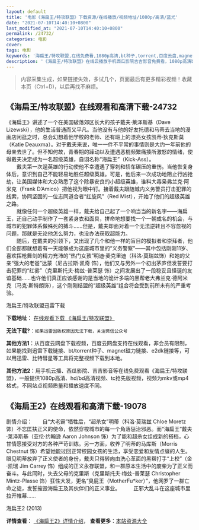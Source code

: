 ```yaml
---
layout: default
title: '电影《海扁王/特攻联盟》下载资源/在线播放/视频地址/1080p/高清/蓝光'
date: "2021-07-10T14:40:10+0800"
last_modified_at: "2021-07-10T14:40:10+0800"
permalink: /24732/
categories: 电影
cover:
tags: 电影
keywords: '海扁王/特攻联盟,在线免费看,1080p高清,bt种子,torrent,百度云盘,magnet,磁力链,迅雷下载资源'
description: '《海扁王/特攻联盟》在线云播放手机西瓜影院吉吉影音免费看，1080p高清bd/hd未删减完整版和tc抢先枪版，mkv/mp4格式，附带bt/torrent种子、magnet/磁力链、百度云盘、网盘资源迅雷下载链接'
---
```


>内容采集生成，如果链接失效，多试几个，页面最后有更多精彩视频！收藏本页（Ctrl+D)，以后再找不麻烦。


## 《海扁王/特攻联盟》在线观看和高清下载-24732

《海扁王》讲述了一个在美国破落郊区长大的孩子戴夫&middot;莱泽斯基（Dave Lizewski），他的生活普通而又平凡。当他没有与他的好友托德和马蒂去当地的漫画店闲逛之时，总会幻想着他学校的老师、还有班上的漂亮女孩凯蒂·狄克斯莫（Katie Deauxma）。对于戴夫来说，唯一一件不平常的事情则是大约一年前他的母亲去世了。但不知何故，青春期的躁动以及遭遇恶棍频繁痛揍所激怒的情绪，使得戴夫决定成为一名超级英雄，自诩名称“海扁王&rdquo;（Kick-Ass）。<br />　　戴夫第一次逞英雄的行动使他不幸遭遇了穿刺和轿车碾压的重伤。当他恢复身体后，意识到自己不能轻易地胜任超级英雄。可是，他后来一次成功地阻止行凶抢劫，让美国媒体和大众熟悉了这个除暴安良的小超级英雄，谁料大毒枭弗兰克&middot;阿米克（Frank D’Amico）把他视为眼中钉。接着戴夫跟随城内义务警员打击犯罪的线索，协同坚固的一位志同道合者&ldquo;红旋风&rdquo;（Red Mist），开始了他们的超级英雄之路。<br />　　就像任何一个超级英雄一样，戴夫给自己起了一个响当当的新名字——海扁王，还自己动手制作了一套紧身衣和面具，拼命地想要找一个一朝成名的机会，与城市的犯罪体系做殊死的搏斗&hellip;…但是，戴夫却面对着一个无法逆转且不容忽视的问题，那就是无论他怎么努力，也没办法获取超能力。<br />　　随后，在戴夫的引领下，又出现了几个和他一样的盲目的模拟者和崇拜者，他们全部都就想着有一天能够成为这座城市里的&ldquo;义务警察”——其中包括刚刚11岁、喜欢挥枪舞剑的精力充沛的&ldquo;热门女孩”明迪·麦克里迪（科洛&middot;莫瑞兹饰）和她的父亲“强大的老爸”达蒙（尼古拉斯&middot;凯奇 饰），他们又与另外一个初出茅庐但发誓要打击犯罪的“红雾”（克里斯托夫·梅兹-普莱瑟 饰）之间发展出了一段稳妥且怪诞的友谊基础……也许他们真正应该感谢的是当地的诡计多端的黑帮老大弗兰克&middot;德阿米克（马克&middot;斯特朗饰），这个刚刚结盟的&ldquo;超级英雄”组合将会受到前所未有的严重考验。


海扁王/特攻联盟迅雷下载

**下载地址**： [在线观看下载 《海扁王/特攻联盟》](https://www.993dy.com//vod-detail-id-23458.html) 


**无法下载?**：`如果迅雷因版权原因无法下载，关注微信公众号 `

**其他方法1**：从百度云网盘下载视频，百度云网盘支持在线观看，非会员有限制，如果能找到迅雷下载链接、bt/torrent种子、magnet磁力链接、e2dk链接等，可以用迅雷、比特彗星等工具将完整视频下载到本地。

**其他方法2**：用手机云播、西瓜影院、吉吉影音等在线免费观看《海扁王/特攻联盟》，一般提供1080p高清、hd/bd高清视频、tc抢先版视频，视频为mkv或mp4格式，不同站点视频质量和播放速度不同。


## 《海扁王2》在线观看和高清下载-19078

剧情介绍：　　自“大老霸”牺牲后，“超杀女”明蒂（科洛·莫瑞兹 Chloe Moretz 饰）不忘匡扶正义的使命，依然穿梭城市的每一个角落惩治邪恶。而“海扁王”戴夫·莱泽斯基（亚伦·约翰逊 Aaron Johnson 饰）为了能和超杀女组成新的搭档，心甘情愿接受对方的各种严苛训练。另一方面，收养了明蒂的马库斯（Morris Chestnut 饰）希望她能过回正常校园女孩的生活，享受恋爱和友情点缀的人生。眼见明蒂放弃了正义使者的身份，戴夫只得转向由洗心革面的黑帮打手“上校”（金·凯瑞 Jim Carrey 饰）组成的正义永存联盟，和一群原本生活中的废柴为了正义而奋斗。与此同时，失去父母的克里斯（克里斯托夫·梅兹-普莱瑟 Christopher Mintz-Plasse 饰）狂性大发，更名“臭屁王（MotherFu*ker）”，他网罗了一群亡命之徒，发誓摧毁海扁王及其伙伴们的正义事业。  　　正邪大乱斗在这座城市里拉开帷幕……


海扁王2 (2013)

**详情查看**： [《海扁王2》详情介绍](/movie/19078/)， **查看更多**：[本站资源大全](/movie/t/all/)

